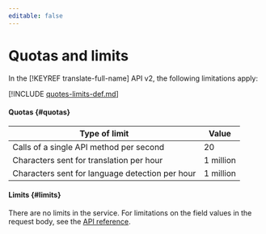 ```yaml
---
editable: false
---
```

# Quotas and limits

In the [!KEYREF translate-full-name] API v2, the following limitations apply:

[!INCLUDE [quotes-limits-def.md](../../_includes/quotes-limits-def.md)]

#### Quotas {#quotas}

| Type of limit | Value |
| ----- | ----- |
| Calls of a single API method per second | 20 |
| Characters sent for translation per hour | 1 million |
| Characters sent for language detection per hour | 1 million |

#### Limits {#limits}

There are no limits in the service. For limitations on the field values in the request body, see the [API reference](api-ref/Translation/).

